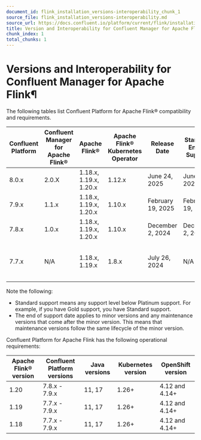 ```yaml
---
document_id: flink_installation_versions-interoperability_chunk_1
source_file: flink_installation_versions-interoperability.md
source_url: https://docs.confluent.io/platform/current/flink/installation/versions-interoperability.html
title: Version and Interoperability for Confluent Manager for Apache Flink
chunk_index: 1
total_chunks: 1
---
```


# Versions and Interoperability for Confluent Manager for Apache Flink¶

The following tables list Confluent Platform for Apache Flink® compatibility and requirements.

Confluent Platform | Confluent Manager for Apache Flink® | Apache Flink® | Apache Flink® Kubernetes Operator | Release Date | Standard End of Support | Platinum End of Support
---|---|---|---|---|---|---
8.0.x | 2.0.X | 1.18.x, 1.19.x, 1.20.x | 1.12.x | June 24, 2025 | June 24, 2027 | June 24, 2028
7.9.x | 1.1.x | 1.18.x, 1.19.x, 1.20.x | 1.10.x | February 19, 2025 | February 19, 2027 | February 19, 2028
7.8.x | 1.0.x | 1.18.x, 1.19.x, 1.20.x | 1.10.x | December 2, 2024 | December 2, 2026 | December 2, 2027
7.7.x | N/A | 1.18.x, 1.19.x | 1.8.x | July 26, 2024 | N/A | July 26, 2027 for select customers only

Note the following:

* Standard support means any support level below Platinum support. For example, if you have Gold support, you have Standard support.
* The end of support date applies to minor versions and any maintenance versions that come after the minor version. This means that maintenance versions follow the same lifecycle of the minor version.

Confluent Platform for Apache Flink has the following operational requirements:

Apache Flink® version | Confluent Platform versions | Java versions | Kubernetes version | OpenShift version
---|---|---|---|---
1.20 | 7.8.x - 7.9.x | 11, 17 | 1.26+ | 4.12 and 4.14+
1.19 | 7.7.x - 7.9.x | 11, 17 | 1.26+ | 4.12 and 4.14+
1.18 | 7.7.x - 7.9.x | 11, 17 | 1.26+ | 4.12 and 4.14+
